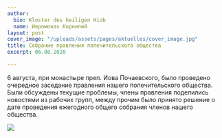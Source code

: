 ```yaml
---
author:
  bio: Kloster des heiligen Hiob
  name: Иеромонах Корнилий
layout: post
cover_image: "/uploads/assets/pages/aktuelles/cover_image.jpg"
title: Собрание правления попечительского общества
excerpt: 06.08.2020

---
```

6 августа, при монастыре преп. Иова Почаевского, было проведено очередное заседание правления нашего попечительского общества. Были обсуждены текущие проблемы, члены правления поделились новостями из рабочих групп, между прочим было принято решение о дате проведения ежегодного общего собрания членов нашего общества.

![](https://res.cloudinary.com/hiobmon/image/upload/v1597749092/media/2020/IMG_2211_gjvgms.jpg)